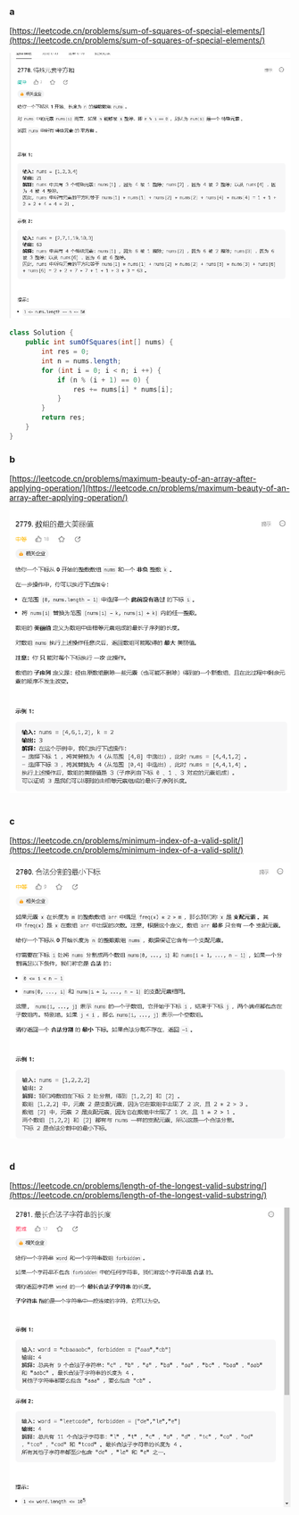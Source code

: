 ### a

[https://leetcode.cn/problems/sum-of-squares-of-special-elements/](https://leetcode.cn/problems/sum-of-squares-of-special-elements/)

<img src="../images/354/a_354.png">

```java
class Solution {
    public int sumOfSquares(int[] nums) {
        int res = 0;
        int n = nums.length;
        for (int i = 0; i < n; i ++) {
            if (n % (i + 1) == 0) {
                res += nums[i] * nums[i];
            }
        }
        return res;
    }
}
```

### b

[https://leetcode.cn/problems/maximum-beauty-of-an-array-after-applying-operation/](https://leetcode.cn/problems/maximum-beauty-of-an-array-after-applying-operation/)

<img src="../images/354/b_354.png">

```java

```

### c

[https://leetcode.cn/problems/minimum-index-of-a-valid-split/](https://leetcode.cn/problems/minimum-index-of-a-valid-split/)

<img src="../images/354/c.png">

```java

```


### d

[https://leetcode.cn/problems/length-of-the-longest-valid-substring/](https://leetcode.cn/problems/length-of-the-longest-valid-substring/)

<img src="../images/354/d.png">

```java

```


